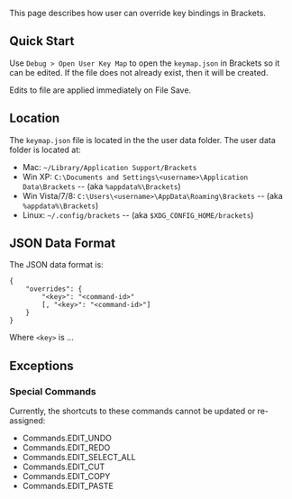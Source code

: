 This page describes how user can override key bindings in Brackets.

## Quick Start
Use `Debug > Open User Key Map` to open the `keymap.json` in Brackets so it can be edited. If the file does not already exist, then it will be created.

Edits to file are applied immediately on File Save.

## Location
The `keymap.json` file is located in the the user data folder. The user data folder is located at:

* Mac: ```~/Library/Application Support/Brackets```
* Win XP: ```C:\Documents and Settings\<username>\Application Data\Brackets``` -- (aka ```%appdata%\Brackets```)
* Win Vista/7/8: ```C:\Users\<username>\AppData\Roaming\Brackets``` -- (aka ```%appdata%\Brackets```)
* Linux: ``~/.config/brackets`` -- (aka ```$XDG_CONFIG_HOME/brackets```)

## JSON Data Format

The JSON  data format is:

    {
        "overrides": {
            "<key>": "<command-id>"
            [, "<key>": "<command-id>"]
        }
    }

Where `<key>` is ...

## Exceptions

### Special Commands
Currently, the shortcuts to these commands cannot be updated or re-assigned:
* Commands.EDIT_UNDO 
* Commands.EDIT_REDO 
* Commands.EDIT_SELECT_ALL
* Commands.EDIT_CUT 
* Commands.EDIT_COPY 
* Commands.EDIT_PASTE


